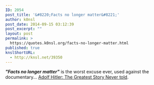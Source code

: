 ```yaml
---
ID: 2054
post_title: '&#8220;Facts no longer matter&#8221;'
author: k0nsl
post_date: 2014-09-15 03:12:39
post_excerpt: ""
layout: post
permalink: >
  https://quotes.k0nsl.org/facts-no-longer-matter.html
published: true
knslShortURL:
  - http://knsl.net/39350
---
```

<em><strong>"Facts no longer matter"</strong></em> is the worst excuse ever, used against the documentary... <a href="http://thegreateststorynevertold.tv/" target="_blank">Adolf Hitler: The Greatest Story Never told</a>.